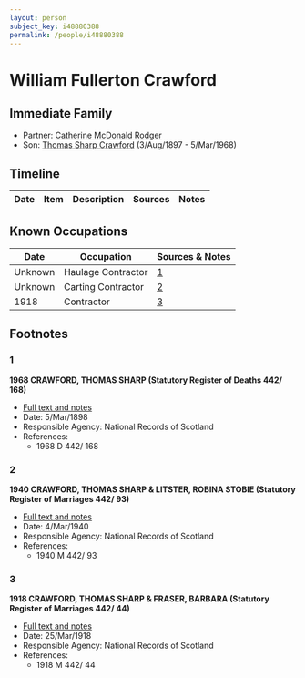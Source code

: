 ```yaml
---
layout: person
subject_key: i48880388
permalink: /people/i48880388
---
```


# William Fullerton Crawford

## Immediate Family

* Partner: [Catherine McDonald Rodger](./@66129376@-catherine-mcdonald-rodger-b-d.md)
* Son: [Thomas Sharp Crawford](./@2569089@-thomas-sharp-crawford-b1897-8-3-d1968-3-5.md) (3/Aug/1897 - 5/Mar/1968)

## Timeline

Date | Item | Description | Sources | Notes
---|---|---|---|---

## Known Occupations

Date | Occupation | Sources & Notes
---|---|---
Unknown | Haulage Contractor | [1](#1)
Unknown | Carting Contractor | [2](#2)
1918 | Contractor | [3](#3)

## Footnotes

### 1

**1968 CRAWFORD, THOMAS SHARP (Statutory Register of Deaths 442/ 168)**

* [Full text and notes](../sources/@69379252@-1968-crawford,-thomas-sharp-statutory-register-of-deaths-442-168-.md)
* Date: 5/Mar/1898
* Responsible Agency: National Records of Scotland
* References: 
  * 1968 D 442/ 168

### 2

**1940 CRAWFORD, THOMAS SHARP & LITSTER, ROBINA STOBIE (Statutory Register of Marriages 442/ 93)**

* [Full text and notes](../sources/@60226534@-1940-crawford,-thomas-sharp-&-litster,-robina-stobie-statutory-register-of-marriages-442-93-.md)
* Date: 4/Mar/1940
* Responsible Agency: National Records of Scotland
* References: 
  * 1940 M 442/ 93

### 3

**1918 CRAWFORD, THOMAS SHARP & FRASER, BARBARA (Statutory Register of Marriages 442/ 44)**

* [Full text and notes](../sources/@77360094@-1918-crawford,-thomas-sharp-&-fraser,-barbara-statutory-register-of-marriages-442-44-.md)
* Date: 25/Mar/1918
* Responsible Agency: National Records of Scotland
* References: 
  * 1918 M 442/ 44

